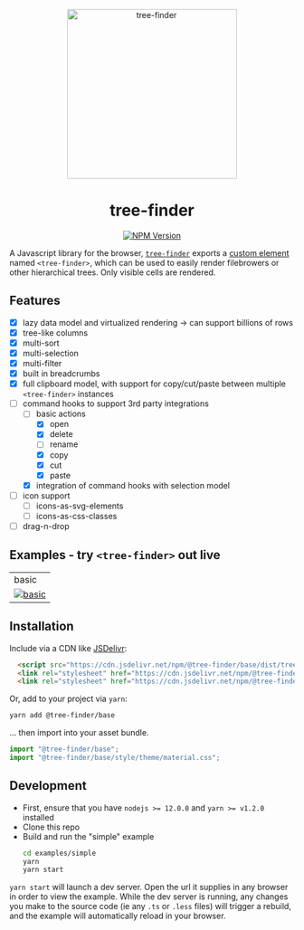 <p align="center">
  <img alt="tree-finder" src="https://raw.githubusercontent.com/telamonian/tree-finder/master/packages/tree-finder/style/icons/treeFinder.svg" width="300">
</p>


<p align="center">
  <h1 align="center">tree-finder</h1>
</p>

<p align="center">
  <a href="https://www.npmjs.com/package/tree-finder"><img alt="NPM Version" src="https://img.shields.io/npm/v/tree-finder.svg?color=brightgreen&style=flat-square"></a>
</p>

A Javascript library for the browser, [`tree-finder`](https://github.com/telamonian/tree-finder) exports
a [custom element](https://developer.mozilla.org/en-US/docs/Web/Web_Components/Using_custom_elements)
named `<tree-finder>`,
which can be used to easily render filebrowers or other hierarchical trees. Only visible cells are rendered.

## Features

- [x] lazy data model and virtualized rendering -> can support billions of rows
- [x] tree-like columns
- [x] multi-sort
- [x] multi-selection
- [x] multi-filter
- [x] built in breadcrumbs
- [x] full clipboard model, with support for copy/cut/paste between multiple `<tree-finder>` instances
- [ ] command hooks to support 3rd party integrations
  - [ ] basic actions
    - [x] open
    - [x] delete
    - [ ] rename
    - [x] copy
    - [x] cut
    - [x] paste
  - [x] integration of command hooks with selection model
- [ ] icon support
  - [ ] icons-as-svg-elements
  - [ ] icons-as-css-classes
- [ ] drag-n-drop

## Examples - try `<tree-finder>` out live

||
|:--|
|basic|
|[![basic](https://raw.githubusercontent.com/telamonian/tree-finder/master/docs/basic_example.png)](https://bl.ocks.org/telamonian/330781ee64e02c514081851d272cd0a6)|

## Installation

Include via a CDN like [JSDelivr](https://cdn.jsdelivr.net/npm/tree-finder):

```html
  <script src="https://cdn.jsdelivr.net/npm/@tree-finder/base/dist/tree-finder.js"></script>
  <link rel="stylesheet" href="https://cdn.jsdelivr.net/npm/@tree-finder/base/dist/tree-finder.css">
  <link rel="stylesheet" href="https://cdn.jsdelivr.net/npm/@tree-finder/base/dist/theme/material.css">
```

Or, add to your project via `yarn`:

```bash
yarn add @tree-finder/base
```

... then import into your asset bundle.

```javascript
import "@tree-finder/base";
import "@tree-finder/base/style/theme/material.css";
```

## Development

- First, ensure that you have `nodejs >= 12.0.0` and `yarn >= v1.2.0` installed
- Clone this repo
- Build and run the "simple" example
  ```bash
  cd examples/simple
  yarn
  yarn start
  ```

`yarn start` will launch a dev server. Open the url it supplies in any browser in order to view the example. While the dev server is running, any changes you make to the source code (ie any `.ts` or `.less` files) will trigger a rebuild, and the example will automatically reload in your browser.
